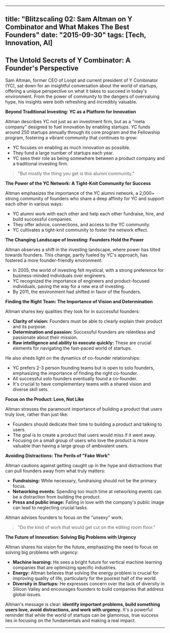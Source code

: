 
---
title: "Blitzscaling 02: Sam Altman on Y Combinator and What Makes The Best Founders"
date: "2015-09-30"
tags: [Tech, Innovation, AI]
---

## The Untold Secrets of Y Combinator: A Founder's Perspective

Sam Altman, former CEO of Loopt and current president of Y Combinator (YC), sat down for an insightful conversation about the world of startups, offering a unique perspective on what it takes to succeed in today's environment. From the power of community to the dangers of overvaluing hype, his insights were both refreshing and incredibly valuable.

**Beyond Traditional Investing: YC as a Platform for Innovation**

Altman describes YC not just as an investment firm, but as a "meta company" designed to fuel innovation by enabling startups. YC funds around 250 startups annually through its core program and the Fellowship program, fostering a vibrant community that continues to grow:

* YC focuses on enabling as much innovation as possible.
* They fund a large number of startups each year.
* YC sees their role as being somewhere between a product company and a traditional investing firm.

> "But mostly the thing you get is this alumni community."

**The Power of the YC Network: A Tight-Knit Community for Success**

Altman emphasizes the importance of the YC alumni network, a 2,000+ strong community of founders who share a deep affinity for YC and support each other in various ways: 

* YC alumni work with each other and help each other fundraise, hire, and build successful companies.
* They offer advice, connections, and access to the YC community.
* YC cultivates a tight-knit community to foster the network effect.

**The Changing Landscape of Investing: Founders Hold the Power**

Altman observes a shift in the investing landscape, where power has tilted towards founders. This change, partly fueled by YC's approach, has fostered a more founder-friendly environment:

* In 2005, the world of investing felt mystical, with a strong preference for business-minded individuals over engineers. 
* YC recognized the importance of engineers and product-focused individuals, paving the way for a new era of investing. 
* By 2011, the environment had shifted in favor of the founders.

**Finding the Right Team: The Importance of Vision and Determination**

Altman shares key qualities they look for in successful founders:

* **Clarity of vision:** Founders must be able to clearly explain their product and its purpose. 
* **Determination and passion:** Successful founders are relentless and passionate about their mission.
* **Raw intelligence and ability to execute quickly:**  These are crucial elements for navigating the fast-paced world of startups.

He also sheds light on the dynamics of co-founder relationships:

* YC prefers 2-3 person founding teams but is open to solo founders, emphasizing the importance of finding the right co-founder. 
* All successful solo founders eventually found a co-founder.
* It's crucial to have complementary teams with a shared vision and diverse skill sets.

**Focus on the Product: Love, Not Like**

Altman stresses the paramount importance of building a product that users truly love, rather than just like:

* Founders should dedicate their time to building a product and talking to users.
* The goal is to create a product that users would miss if it went away.
* Focusing on a small group of users who love the product is more valuable than having a large group of ambivalent users.

**Avoiding Distractions: The Perils of "Fake Work"**

Altman cautions against getting caught up in the hype and distractions that can pull founders away from what truly matters:

* **Fundraising:** While necessary, fundraising should not be the primary focus.
* **Networking events:** Spending too much time at networking events can be a distraction from building the product.
* **Press and public image:** Falling in love with the company's public image can lead to neglecting crucial tasks.

Altman advises founders to focus on the "unsexy" work:

> "Do the kind of work that would get cut on the editing room floor."

**The Future of Innovation: Solving Big Problems with Urgency**

Altman shares his vision for the future, emphasizing the need to focus on solving big problems with urgency:

* **Machine learning:** He sees a bright future for vertical machine learning companies that are optimizing specific industries.
* **Energy:** Altman believes that solving the energy problem is crucial for improving quality of life, particularly for the poorest half of the world. 
* **Diversity in Startups:** He expresses concern over the lack of diversity in Silicon Valley and encourages founders to build companies that address global issues.

Altman's message is clear: **identify important problems, build something users love, avoid distractions, and work with urgency.** It's a powerful reminder that while the world of startups can be glamorous, true success lies in focusing on the fundamentals and making a real impact.

---
        